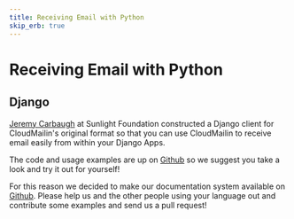 ```yaml
---
title: Receiving Email with Python
skip_erb: true
---
```


# Receiving Email with Python

## Django

[Jeremy Carbaugh](https://github.com/jcarbaugh) at Sunlight Foundation constructed a Django client for CloudMailin's original format so that you can use CloudMailin to receive email easily from within your Django Apps.

The code and usage examples are up on [Github](https://github.com/CloudMailin/django-cloudmailin) so we suggest you take a look and try it out for yourself!

For this reason we decided to make our documentation system available on [Github](http://github.com/cloudmailin/docs.cloudmailin.com).
Please help us and the other people using your language out and contribute some examples and send us a pull request!